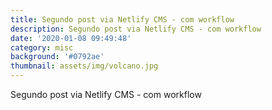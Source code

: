 ```yaml
---
title: Segundo post via Netlify CMS - com workflow
description: Segundo post via Netlify CMS - com workflow
date: '2020-01-08 09:49:48'
category: misc
background: '#0792ae'
thumbnail: assets/img/volcano.jpg
---
```

Segundo post via Netlify CMS - com workflow
